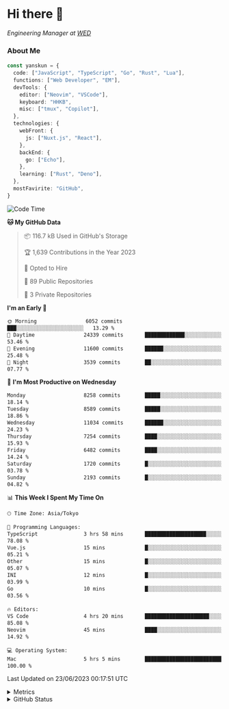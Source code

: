 # Hi there&nbsp;:wave:

<!-- ![Alt text](https://spotify-recently-played-readme.vercel.app/api?user=31kynbuubkiu3r4qh4hjuaglhfay) -->

_Engineering Manager at [WED](https://github.com/wedinc)_

### About Me

```ts
const yanskun = {
  code: ["JavaScript", "TypeScript", "Go", "Rust", "Lua"],
  functions: ["Web Developer", "EM"],
  devTools: {
    editor: ["Neovim", "VSCode"],
    keyboard: "HHKB",
    misc: ["tmux", "Copilot"],
  },
  technologies: {
    webFront: {
      js: ["Nuxt.js", "React"],
    },
    backEnd: {
      go: ["Echo"],
    },
    learning: ["Rust", "Deno"],
  },
  mostFavirite: "GitHub",
}
```

<!--START_SECTION:waka-->
![Code Time](http://img.shields.io/badge/Code%20Time-343%20hrs%2038%20mins-blue)

**🐱 My GitHub Data** 

> 📦 116.7 kB Used in GitHub's Storage 
 > 
> 🏆 1,639 Contributions in the Year 2023
 > 
> 💼 Opted to Hire
 > 
> 📜 89 Public Repositories 
 > 
> 🔑 3 Private Repositories 
 > 
**I'm an Early 🐤** 

```text
🌞 Morning                6052 commits        ███░░░░░░░░░░░░░░░░░░░░░░   13.29 % 
🌆 Daytime                24339 commits       █████████████░░░░░░░░░░░░   53.46 % 
🌃 Evening                11600 commits       ██████░░░░░░░░░░░░░░░░░░░   25.48 % 
🌙 Night                  3539 commits        ██░░░░░░░░░░░░░░░░░░░░░░░   07.77 % 
```
📅 **I'm Most Productive on Wednesday** 

```text
Monday                   8258 commits        █████░░░░░░░░░░░░░░░░░░░░   18.14 % 
Tuesday                  8589 commits        █████░░░░░░░░░░░░░░░░░░░░   18.86 % 
Wednesday                11034 commits       ██████░░░░░░░░░░░░░░░░░░░   24.23 % 
Thursday                 7254 commits        ████░░░░░░░░░░░░░░░░░░░░░   15.93 % 
Friday                   6482 commits        ████░░░░░░░░░░░░░░░░░░░░░   14.24 % 
Saturday                 1720 commits        █░░░░░░░░░░░░░░░░░░░░░░░░   03.78 % 
Sunday                   2193 commits        █░░░░░░░░░░░░░░░░░░░░░░░░   04.82 % 
```


📊 **This Week I Spent My Time On** 

```text
🕑︎ Time Zone: Asia/Tokyo

💬 Programming Languages: 
TypeScript               3 hrs 58 mins       ████████████████████░░░░░   78.08 % 
Vue.js                   15 mins             █░░░░░░░░░░░░░░░░░░░░░░░░   05.21 % 
Other                    15 mins             █░░░░░░░░░░░░░░░░░░░░░░░░   05.07 % 
INI                      12 mins             █░░░░░░░░░░░░░░░░░░░░░░░░   03.99 % 
Go                       10 mins             █░░░░░░░░░░░░░░░░░░░░░░░░   03.56 % 

🔥 Editors: 
VS Code                  4 hrs 20 mins       █████████████████████░░░░   85.08 % 
Neovim                   45 mins             ████░░░░░░░░░░░░░░░░░░░░░   14.92 % 

💻 Operating System: 
Mac                      5 hrs 5 mins        █████████████████████████   100.00 % 
```


 Last Updated on 23/06/2023 00:17:51 UTC
<!--END_SECTION:waka-->

<details>
  <summary>Metrics</summary>
  <img src="https://github.com/yanskun/yanskun/blob/main/github-metrics.svg" alt="Metrics">
</details>

<details>
  <summary>GitHub Status</summary>
  <picture>
    <source media="(prefers-color-scheme: dark)" srcset="https://raw.githubusercontent.com/yanskun/yanskun/master/profile-summary-card-output/nord_dark/0-profile-details.svg">
   <img src="https://raw.githubusercontent.com/yanskun/yanskun/master/profile-summary-card-output/default/0-profile-details.svg">
  </picture>
  <br>
  <picture>
    <source media="(prefers-color-scheme: dark)" srcset="https://raw.githubusercontent.com/yanskun/yanskun/master/profile-summary-card-output/nord_dark/1-repos-per-language.svg">
   <img src="https://raw.githubusercontent.com/yanskun/yanskun/master/profile-summary-card-output/default/1-repos-per-language.svg">
  </picture>
  <picture>
    <source media="(prefers-color-scheme: dark)" srcset="https://raw.githubusercontent.com/yanskun/yanskun/master/profile-summary-card-output/nord_dark/2-most-commit-language.svg">
   <img src="https://raw.githubusercontent.com/yanskun/yanskun/master/profile-summary-card-output/default/2-most-commit-language.svg">
  </picture>
  <br>
  <picture>
    <source media="(prefers-color-scheme: dark)" srcset="https://raw.githubusercontent.com/yanskun/yanskun/master/profile-summary-card-output/nord_dark/3-stats.svg">
   <img src="https://raw.githubusercontent.com/yanskun/yanskun/master/profile-summary-card-output/default/3-stats.svg">
  </picture>
  <picture>
    <source media="(prefers-color-scheme: dark)" srcset="https://raw.githubusercontent.com/yanskun/yanskun/master/profile-summary-card-output/nord_dark/4-productive-time.svg">
   <img src="https://raw.githubusercontent.com/yanskun/yanskun/master/profile-summary-card-output/default/4-productive-time.svg">
  </picture>
</details>
